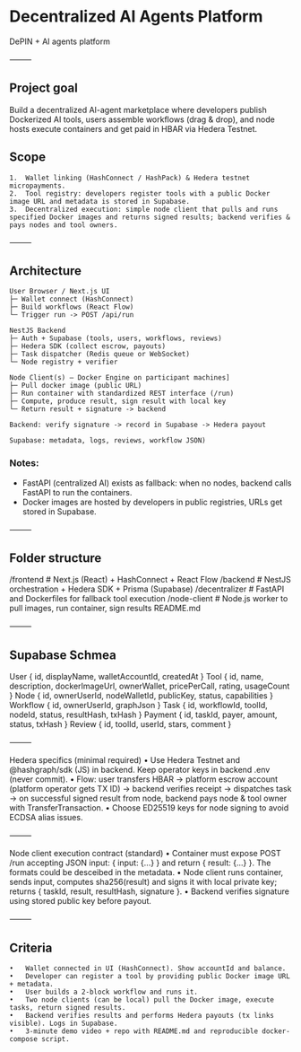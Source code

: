 # Decentralized AI Agents Platform

DePIN + AI agents platform

⸻

## Project goal

Build a decentralized AI-agent marketplace where developers publish Dockerized AI tools, users assemble workflows (drag & drop), and node hosts execute containers and get paid in HBAR via Hedera Testnet.

## Scope
	1.	Wallet linking (HashConnect / HashPack) & Hedera testnet micropayments.
	2.	Tool registry: developers register tools with a public Docker image URL and metadata is stored in Supabase.
	3.	Decentralized execution: simple node client that pulls and runs specified Docker images and returns signed results; backend verifies & pays nodes and tool owners.

⸻

## Architecture

    User Browser / Next.js UI
    ├─ Wallet connect (HashConnect)
    ├─ Build workflows (React Flow)
    └─ Trigger run -> POST /api/run

    NestJS Backend
    ├─ Auth + Supabase (tools, users, workflows, reviews)     
    ├─ Hedera SDK (collect escrow, payouts)                   
    ├─ Task dispatcher (Redis queue or WebSocket)             
    └─ Node registry + verifier
                                                    
    Node Client(s) — Docker Engine on participant machines]     
    ├─ Pull docker image (public URL)                         
    ├─ Run container with standardized REST interface (/run)   
    ├─ Compute, produce result, sign result with local key     
    └─ Return result + signature -> backend                    
                                                           
    Backend: verify signature -> record in Supabase -> Hedera payout

    Supabase: metadata, logs, reviews, workflow JSON)

### Notes:
- FastAPI (centralized AI) exists as fallback: when no nodes, backend calls FastAPI to run the containers.
- Docker images are hosted by developers in public registries, URLs get stored in Supabase.


⸻

## Folder structure

/frontend            # Next.js (React) + HashConnect + React Flow
/backend             # NestJS orchestration + Hedera SDK + Prisma (Supabase)
/decentralizer       # FastAPI and Dockerfiles for fallback tool execution
/node-client         # Node.js worker to pull images, run container, sign results
README.md


⸻

## Supabase Schmea

User { id, displayName, walletAccountId, createdAt }
Tool { id, name, description, dockerImageUrl, ownerWallet, pricePerCall, rating, usageCount }
Node { id, ownerUserId, nodeWalletId, publicKey, status, capabilities }
Workflow { id, ownerUserId, graphJson }
Task { id, workflowId, toolId, nodeId, status, resultHash, txHash }
Payment { id, taskId, payer, amount, status, txHash }
Review { id, toolId, userId, stars, comment }

⸻

Hedera specifics (minimal required)
	•	Use Hedera Testnet and @hashgraph/sdk (JS) in backend. Keep operator keys in backend .env (never commit).
	•	Flow: user transfers HBAR -> platform escrow account (platform operator gets TX ID) -> backend verifies receipt -> dispatches task -> on successful signed result from node, backend pays node & tool owner with TransferTransaction.
	•	Choose ED25519 keys for node signing to avoid ECDSA alias issues.

⸻

Node client execution contract (standard)
	•	Container must expose POST /run accepting JSON input: { input: {...} } and return { result: {...} }. The formats could be desceibed in the metadata.
	•	Node client runs container, sends input, computes sha256(result) and signs it with local private key; returns { taskId, result, resultHash, signature }.
	•	Backend verifies signature using stored public key before payout.

⸻

## Criteria

	•	Wallet connected in UI (HashConnect). Show accountId and balance.
	•	Developer can register a tool by providing public Docker image URL + metadata.
	•	User builds a 2-block workflow and runs it.
	•	Two node clients (can be local) pull the Docker image, execute tasks, return signed results.
	•	Backend verifies results and performs Hedera payouts (tx links visible). Logs in Supabase.
	•	3-minute demo video + repo with README.md and reproducible docker-compose script.